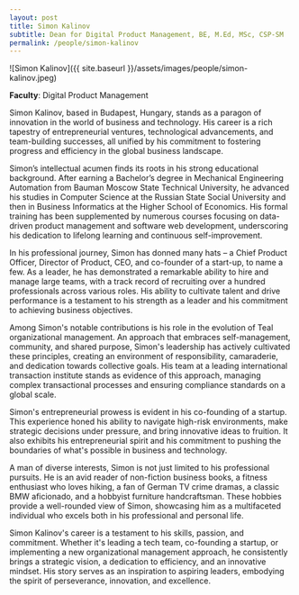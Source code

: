 ```yaml
---
layout: post
title: Simon Kalinov
subtitle: Dean for Digital Product Management, BE, M.Ed, MSc, CSP-SM
permalink: /people/simon-kalinov
---
```


![Simon Kalinov]({{ site.baseurl }}/assets/images/people/simon-kalinov.jpeg)

**Faculty**: Digital Product Management

Simon Kalinov, based in Budapest, Hungary, stands as a paragon of innovation in the world of business and technology. His career is a rich tapestry of entrepreneurial ventures, technological advancements, and team-building successes, all unified by his commitment to fostering progress and efficiency in the global business landscape.

Simon’s intellectual acumen finds its roots in his strong educational background. After earning a Bachelor’s degree in Mechanical Engineering Automation from Bauman Moscow State Technical University, he advanced his studies in Computer Science at the Russian State Social University and then in Business Informatics at the Higher School of Economics. His formal training has been supplemented by numerous courses focusing on data-driven product management and software web development, underscoring his dedication to lifelong learning and continuous self-improvement.

In his professional journey, Simon has donned many hats – a Chief Product Officer, Director of Product, CEO, and co-founder of a start-up, to name a few. As a leader, he has demonstrated a remarkable ability to hire and manage large teams, with a track record of recruiting over a hundred professionals across various roles. His ability to cultivate talent and drive performance is a testament to his strength as a leader and his commitment to achieving business objectives.

Among Simon's notable contributions is his role in the evolution of Teal organizational management. An approach that embraces self-management, community, and shared purpose, Simon's leadership has actively cultivated these principles, creating an environment of responsibility, camaraderie, and dedication towards collective goals. His team at a leading international transaction institute stands as evidence of this approach, managing complex transactional processes and ensuring compliance standards on a global scale.

Simon's entrepreneurial prowess is evident in his co-founding of a startup. This experience honed his ability to navigate high-risk environments, make strategic decisions under pressure, and bring innovative ideas to fruition. It also exhibits his entrepreneurial spirit and his commitment to pushing the boundaries of what's possible in business and technology.

A man of diverse interests, Simon is not just limited to his professional pursuits. He is an avid reader of non-fiction business books, a fitness enthusiast who loves hiking, a fan of German TV crime dramas, a classic BMW aficionado, and a hobbyist furniture handcraftsman. These hobbies provide a well-rounded view of Simon, showcasing him as a multifaceted individual who excels both in his professional and personal life.

Simon Kalinov's career is a testament to his skills, passion, and commitment. Whether it's leading a tech team, co-founding a startup, or implementing a new organizational management approach, he consistently brings a strategic vision, a dedication to efficiency, and an innovative mindset. His story serves as an inspiration to aspiring leaders, embodying the spirit of perseverance, innovation, and excellence.